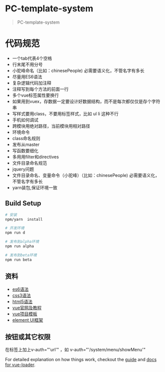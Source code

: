 # PC-template-system

> PC-template-system

# 代码规范
- 一个tab代表4个空格
- 行末尾不用分号
- 小驼峰命名（比如：chinesePeople) 必需要语义化，不管名字有多长
- 尽量用ES6语法
- 复杂逻辑代码加注释
- 注释写到每个方法的前面一行
- 多个vue标签属性要换行
- 如果用到vuex，存数据一定要设计好数据结构，而不是每次都仅仅是存个字符串
- 写样式要用class，不要用标签样式，比如 ul li 这种不行
- 手机如何调试
- 跨模块用绝对路径，当前模块用相对路径
- 环境命令
- class命名规则
- 发布从master
- 写函数要细化
- 多用用filter和directives
- 文件目录命名规范
- jquery问题
- 文件目录命名、变量命令（小驼峰）（比如：chinesePeople) 必需要语义化，不管名字有多长
- yarn装包,保证环境一致

## Build Setup

``` bash
# 安装
npm/yarn  install

# 开发环境
npm run d

# 发布到alpha环境
npm run alpha

# 发布到beta环境
npm run beta

```

## 资料
 * [es6语法](http://es6.ruanyifeng.com/)
 * [css3语法](http://www.runoob.com/css3/css3-tutorial.html)
 * [html5语法](http://www.w3school.com.cn/html5/index.asp)
 * [vue官网及教程](https://cn.vuejs.org/)
 * [vue项目模板](https://github.com/vuejs-templates/webpack)
 * [element UI框架](http://element.eleme.io/#/zh-CN/component/installation)
 
 
 ## 按钮或其它权限
 在标签上加上v-auth="'url'" ，如 v-auth="'/system/menu/showMenu'"
 



For detailed explanation on how things work, checkout the [guide](http://vuejs-templates.github.io/webpack/) and [docs for vue-loader](http://vuejs.github.io/vue-loader).
